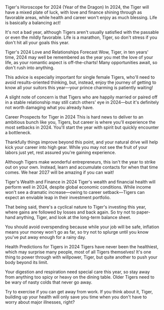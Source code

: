 Tiger's Horoscope for 2024 (Year of the Dragon)
In 2024, the Tiger will have a mixed plate of luck, with love and finance shining through as favorable areas, while health and career won't enjoy as much blessing. Life is basically a balancing act!

It's not a bad year, although Tigers aren't usually satisfied with the passable or even the mildly favorable. Life is a marathon, Tiger, so don't stress if you don't hit all your goals this year.

Tiger's 2024 Love and Relationships Forecast
Wow, Tiger, in ten years' time, 2024 may well be remembered as the year you met the love of your life, as your romantic aspect is off-the-charts! Many opportunities await, so don't rush into anything.

This advice is especially important for single female Tigers, who'll need to avoid results-oriented thinking, but, instead, enjoy the journey of getting to know all your suitors this year—your prince charming is patiently waiting!

A slight note of concern is that Tigers who are happily married or paired off in a stable relationship may still catch others' eye in 2024—but it's definitely not worth damaging what you already have.

Career Prospects for Tiger in 2024
This is hard news to deliver to an ambitious bunch like you, Tigers, but career is where you'll experience the most setbacks in 2024. You'll start the year with spirit but quickly encounter a bottleneck.

Thankfully things improve beyond this point, and your natural drive will help kick your career into high gear. While you may not see the fruit of your labors just yet, rest assured you're gaining experience.

Although Tigers make wonderful entrepreneurs, this isn't the year to strike out on your own. Instead, learn and accumulate contacts for when that time comes. We hear 2027 will be amazing if you can wait!

Tiger's Wealth and Finance in 2024
Tiger's wealth and financial health will perform well in 2024, despite global economic conditions. While income won't see a dramatic increase—owing to career setback—Tigers can expect an enviable leap in their investment portfolio.

That being said, there's a cyclical nature to Tiger's investing this year, where gains are followed by losses and back again. So try not to paper-hand anything, Tiger, and look at the long-term balance sheet.

You should avoid overspending because while your job will be safe, inflation means your money won't go as far, so try not to splurge until you know you've put away enough for a rainy day.

Health Predictions for Tigers in 2024
Tigers have never been the healthiest, which may surprise many people, most of all Tigers themselves! It's one thing to power through with willpower, Tiger, but quite another to push your body beyond its limit.

Your digestion and respiration need special care this year, so stay away from anything too spicy or heavy on the dining table. Older Tigers need to be wary of nasty colds that never go away.

Try to exercise if you can get away from work. If you think about it, Tiger, building up your health will only save you time when you don't have to worry about major illnesses, right?